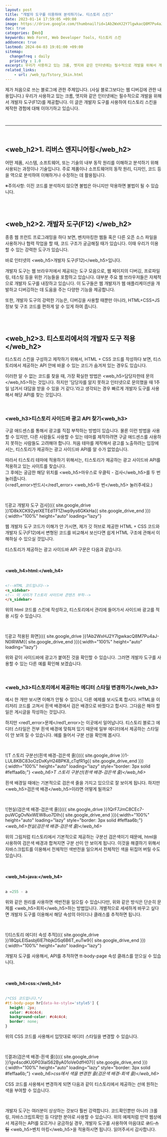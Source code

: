 ```yaml
---
layout: post
title: "개발자 도구를 이용하여 분석하기(w. 티스토리 스킨)"
date: 2023-01-14 17:59:05 +09:00
image: https://drive.google.com/thumbnail?id=1Ab2WxHJ2Y7lgwkacQ8M7Pu4aJ-N0lRWM
toc: true
categories: [Web]
keywords: Web Fornt, Web Developer Tools, 티스토리 스킨
addsence: true
lastmod: 2024-04-03 19:01:00 +09:00
sitemap:
  changefreq : daily
  priority : 1.0
excerpt: 우리가 사용하고 있는 크롬, 엣지와 같은 인터넷에는 필수적으로 개발을 위해서 개발자 도구(F12)를 제공합니다. 이 글은 개발자 도루를 사용하여 HTML + CSS를 사용한 티스토리 스킨을 제작한 경험에 관해 이야기하고 있습니다.
related_links:
    - url: /web_tp/Tstory_Skin.html
---
```


제가 처음으로 쓰는 블로그에 관한 주제입니다. (사실 블로그보다는 웹 디버깅에 관한 내용입니다.) 우리가 사용하고 있는 크롬, 엣지와 같은 인터넷에는 필수적으로 개발을 위해서 개발자 도구(F12)를 제공합니다. 이 글은 개발자 도구를 사용하여 티스토리 스킨을 제작한 경험에 대해 이야기하고 있습니다.

<br>

---

<br>

## <web_h2>1. 리버스 엔지니어링</web_h2>

어떤 제품, 시스템, 소프트웨어, 또는 기술의 내부 동작 원리를 이해하고 분석하기 위해 사용되는 과정이나 기술입니다. 주로 제품이나 소프트웨어의 동작 원리, 디자인, 코드 등을 역으로 분석하여 이해하거나 수정하는 데 활용됩니다.
  
  
<p><red1_error>※주의사항:</red1_error> 이진 코드를 분석하지 않으면 불법은 아니지만 <red1_error>악용하면 불법</red1_error>이 될 수 있습니다.</p>  

<br>
<br>

## <web_h2>2. 개발자 도구(F12) </web_h2>

종종 웹 프런트 프로그래밍을 하다 보면, 벤치마킹한 웹들 혹은 다른 오픈 소스 파일을 사용하거나 협력 작업을 할 때, 코드 구조가 궁금해질 때가 있습니다. 이때 우리가 이용할 수 있는 강력한 도구가 있습니다.
  
바로 인터넷의 <web_h5>개발자 도구(F12)</web_h5>입니다.  
  
개발자 도구는 웹 브라우저에서 제공되는 도구 모음으로, 웹 페이지의 디버깅, 프로파일링, 테스팅 등을 위한 기능들을 포함하고 있습니다. 대부분 주요 웹 브라우저들은 자체적으로 개발자 도구를 내장하고 있습니다. 이 도구들은 웹 개발자가 웹 애플리케이션을 개발하고 디버깅하는 데 도움을 주는 다양한 기능을 제공합니다.
  
또한, 개발자 도구의 강력한 기능은, 디버깅을 사용할 때뿐만 아니라, HTML+CSS+JS 정보 및 구조 코드를 편하게 알 수 있게 하여 줍니다.

<br>
<br>

## <web_h2>3. 티스토리에서의 개발자 도구 적용</web_h2>

티스토리 스킨을 구성하고 제작하기 위해서, HTML + CSS 코드를 작성하다 보면, 티스토리에서 제공하는 API 안에 바꿀 수 있는 코드가 숨겨져 있는 경우도 있습니다. 
  
이러한 알 수 없는 코드를 찾을 때, 가장 확실한 방법은 <web_h5>담당자한테 문의</web_h5>하는 것입니다. 하지만 '담당자를 알지 못하고 인터넷으로  문의했을 때 1주일 넘겨서 대답을 받을 수 있을 거 같다.'라고 생각되는 경우 빠르게 개발자 도구를 사용해서 해당 API를 찾는 것입니다.  

<br>

### <web_h3>티스토리 사이드바 광고 API 찾기<web_h3>

구글 애드센스를 통해서 광고를 직접 부착하는 방법이 있습니다. 물론 이런 방법을 사용할 수 있지만, 다른 사람들도 사용할 수 있는 테마를 제작하려면 구글 애드센스를 사용하지 못하는 사람들도 고려해야 합니다. 처음 테마를 제작해서 광고를 노출하려는 입장에서는, 티스토리가 제공하는 광고 사이드바 API를 알 수가 없었습니다.
  
따라서 티스토리 테마에 적용하기 위해서는, 티스토리가 제공하는 광고 사이드바 API를 적용하고 있는 사이트를 찾습니다.  
그 후에는 궁금한 해당 위치를 <web_h5>마우스로 우클릭 - 검사</web_h5>를 두 번 눌러줍니다.  
(<red1_error>반드시</red1_error> <web_h5>두 번</web_h5> 눌러주세요.)
  
<br>

![광고 개발자 도구 검사]({{ site.google_drive }}1D8kXCK92yelXETEdTF1ZIwp9ys6GKkHa{{ site.google_drive_end }}){:width="100%" height="auto" loading="lazy"}
  
웹 개발자 도구 코드가 이해가 안 가시면, 제가 깃 허브로 제공한 HTML + CSS 코드와 개발자 도구(F12)에서 변형된 코드를 비교해서 보신다면 쉽게 HTML 구조에 관해서 이해하실 수 있으실 것입니다.
  
티스토리가 제공하는 광고 사이드바 API 구문은 다음과 같습니다.  

<br>

#### **<web_h4>html:</web_h4>**

```html

<!--HTML 코드입니다-->
<s_sidebar>
<!-- 이 사이가 T스토리 사이드바 콘텐츠 부착-->
</s_sidebar>

```

위의 html 코드를 스킨에 작성하고, 티스토리에서 관리에 들어가서 사이드바 광고를 적용 시킬 수 있습니다.

<br>

![광고 적용된 화면]({{ site.google_drive }}1Ab2WxHJ2Y7lgwkacQ8M7Pu4aJ-N0lRWM{{ site.google_drive_end }}){:width="100%" height="auto" loading="lazy"}

위와 같이 사이드바에 광고가 붙여진 것을 확인할 수 있습니다. 그러면 개발자 도구를 사용할 수 있는 다른 예를 확인해 보겠습니다. 

<br>

### <web_h3>티스토리에서 제공하는 에디터 스타일 변경하기</web_h3>

예시 한 개만 보시면 이해가 안될 수 있으니, 다른 예제를 보시도록 합시다. HTML을 이리저리 코드를 고쳐서 흰색 배경에서 검은 배경으로 바꿨다고 합시다. 그다음은 해야 할 일은 게시글을 작성하는 것입니다.
  
하지만 <red1_error>문제</red1_error>는 이곳에서 일어납니다. 티스토리 블로그 에디터 스타일은 전부 흰색 배경에 맞춰져 있기 때문에 일부 에디터에서 제공하는 스타일이 안 보여 질 수 있습니다. 예를 들어서 구분 선을 확인해 봅시다.

<br>

![T 스토리 구분선(흰색 배경-검은색 줄)]({{ site.google_drive }}1-LUL8KBC83oOzDxKyH24BPK8_cTqfR1g{{ site.google_drive_end }}){:width="100%" height="auto" loading="lazy" style="border: 3px solid #feffaa6b;"}
*<web_h6>T 스토리 구분선(흰색 배경-검은색 줄)</web_h6>*  

흰색 배경일 때에는 기본적으로 검은색 줄을 가지고 있으므로 잘 보이게 됩니다. 하지만 <web_h5>검은색 배경</web_h5>이라면 어떻게 될까요?  

<br>

![현실(검은색 배경-검은색 줄)]({{ site.google_drive }}1QrF7JmC8CEc7-puWCgOvNxWEW8uo7DIh{{ site.google_drive_end }}){:width="100%" height="auto" loading="lazy" style="border: 3px solid #feffaa6b;"}
*<web_h6>현실(검은색 배경-검은색 줄)</web_h6>*  

위의 그림처럼 티스토리에서 기본적으로 제공하는 구분선 검은색이기 때문에, html을 사용하여 검은색 배경과 합쳐지면 구분 선이 안 보이게 됩니다. 이것을 해결하기 위해서 자바스크립트를 이용해서 전체적인 색반전을 일으켜서 전체적인 색을 뒤집어 버릴 수도 있습니다.

<br>

#### **<web_h4>java:</web_h4>**

```java

a =255 - a 

```

위와 같은 원리를 사용하면 색반전을 일으킬 수 있습니다만, 위와 같은 방식은 단순히 문제를 <web_h5>회피</web_h5>하는 방법입니다. 개별적으로 세세하게 바꾸고 싶다면 개발자 도구를 이용해서 해당 속성의 아이디나 클래스를 추적하면 됩니다.  

<br>

![티스토리 에디터 속성 추적]({{ site.google_drive }}18QpLElSasbj6IE7hbjkDSq6B6T_euTw9{{ site.google_drive_end }}){:width="100%" height="auto" loading="lazy"}

개발자 도구를 사용해서, API를 추적하면 tt-body-page 속성 클래스를 얻으실 수 있습니다.  

<br>

#### **<web_h4>css:</web_h4>**

```css

/*CSS 코드입니다.*/
#tt-body-page hr[data-ke-style='style5'] {     
  height: 2px;
  color: #c4c4c4;  
  background-color: #c4c4c4;
  border: none;
}

```

위의 CSS 코드를 사용해서 입맛대로 에디터 스타일을 변경할 수 있습니다. 

<br>

![결과(검은색 배경-흰색 줄)]({{ site.google_drive }}1gv4scdKU0P03lalS62ByA01oVe0dfH07{{ site.google_drive_end }}){:width="100%" height="auto" loading="lazy" style="border: 3px solid #feffaa6b;"}
*<web_h6>css에서 색을 변경한 줄(검은색 배경-회색 줄)</web_h6>*  

CSS 코드를 사용해서 변경하게 되면 다음과 같이 티스토리에서 제공하는 선에 원하는 색을 부여할 수 있습니다.

<br>

개발자 도구는 여러분이 상상하는 것보다 훨씬 강력합니다. 코드확인뿐만 아니라 크롤링, 자바스크립트확인 등 다양한 분야로 사용할 수 있습니다.
위의 예제처럼 만약 웹상에서 제공하는 API를 모르거나 궁금하실 경우, 개발자 도구를 사용하여 마음대로 ~~코드 스틸~~ <web_h5>벤치 마킹</web_h5>을 적용하시면 됩니다. 읽어주셔서 감사합니다.  
